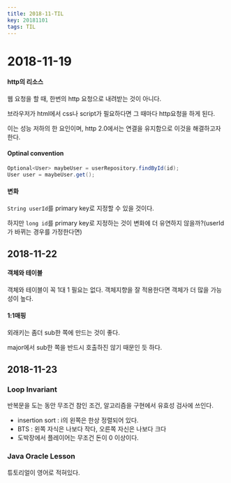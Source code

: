 ```yaml
---
title: 2018-11-TIL
key: 20181101
tags: TIL
---
```


# 2018-11-19

#### http의 리소스

웹 요청을 할 때, 한번의  http 요청으로 내려받는 것이 아니다.

브라우저가 html에서 css나 script가 필요하다면 그 때마다 http요청을 하게 된다.

이는 성능 저하의 한 요인이며, http 2.0에서는 연결을 유지함으로 이것을 해결하고자 한다.



#### Optinal convention

```java
Optional<User> maybeUser = userRepository.findById(id);
User user = maybeUser.get();
```



#### 변화

`String userId`를 primary key로 지정할 수 있을 것이다.

하지만 `long id`를 primary key로 지정하는 것이 변화에 더 유연하지 않을까?(userId가 바뀌는 경우를 가정한다면)



## 2018-11-22

#### 객체와 테이블

객체와 테이블이 꼭 1대 1 필요는 없다. 객체지향을 잘 적용한다면 객체가 더 많을 가능성이 높다.

#### 1:1매핑

외래키는 좀더 sub한 쪽에 만드는 것이 좋다.

major에서 sub한 쪽을 반드시 호출하진 않기 때문인 듯 하다.



## 2018-11-23

### Loop Invariant

반복문을 도는 동안 무조건 참인 조건, 알고리즘을 구현에서 유효성 검사에 쓰인다.

* insertion sort : i의 왼쪽은 한상 정렬되어 있다.
* BTS : 왼쪽 자식은 나보다 작다, 오른쪽 자신은 나보다 크다
* 도박장에서 플레이어는 무조건 돈이 0 이상이다.

### Java Oracle Lesson

튜토리얼이 영어로 적혀있다.